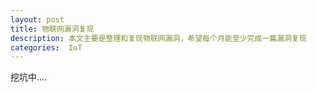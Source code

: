 ```yaml
---
layout: post
title: 物联网漏洞复现
description: 本文主要是整理和复现物联网漏洞，希望每个月能至少完成一篇漏洞复现
categories:  IoT
---
```










<!-- more -->

挖坑中....
